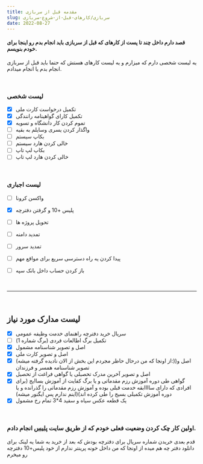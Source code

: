```yaml
---
title: مقدمه قبل از سربازی
slug: سربازی/کارهای-قبل-از-شروع-سربازی
date: 2022-08-27
---
```


#### قصد دارم داخل چند تا پست از کارهای که قبل از سربازی باید انجام بدم رو اینجا برای خودم بنویسم.

یه لیست شخصی دارم که میزارم و یه لیست کارهای هستش که حتما باید قبل از سربازی انجام بدم یا انجام میدادم.

</br>


### لیست شخصی
- [x] تکمیل درخواست کارت ملی
- [x] تکمیل کارای گواهینامه رانندگی
- [x] تموم کردن کار دانشگاه و تسویه
- [ ] واگذار کردن یسری وسایلم به بقیه
- [ ] بکاپ سیستم
- [ ] خالی کردن هارد سیستم
- [ ] بکاپ لپ تاپ
- [ ] خالی کردن هارد لپ تاپ

</br>

### لیست اجباری
- [ ] واکسن کرونا
- [x] پلیس +10 و گرفتن دفترچه
- [ ] تحویل پروژه ها
- [ ] تمدید دامنه
- [ ] تمدید سرور
- [ ] پیدا کردن یه راه دسترسی سریع برای مواقع مهم
- [ ] باز کردن حساب داخل بانک سپه


</br>
<hr>
</br>

## لیست مدارک مورد نیاز
- [x] سریال خرید دفترچه راهنمای خدمت وظیفه عمومی
- [ ] تکمیل برگ اطالعات فردی (برگ شماره 1)
- [x] اصل و تصویر شناسنامه مشمول
- [x] اصل و تصویر کارت ملی
- [x] (از اونجا که من درحال حاظر مجردم این بخش از الان نادیده گرفته میشه:))اصل و تصویر شناسنامه همسر و فرزندان
- [x] اصل و تصویر آخرین مدرک تحصیلی یا گواهی فراغت از تحصیل
- [x] گواهی طی دوره آموزش رزم مقدماتی و یا برگ کفایت از آموزش بساایج (برای افرادی که دارای ساااابقه خدمت قبلی بوده و آموزش رزم مقدماتی را گذرانده و یا
دوره آموزش تکمیلی بسیج را طی کرده اند)(اینم ندارم پس ایگنور میشه)
- [x] یک قطعه عکس سیاه و سفید 4*3 تمام رخ مشمول
<br>

### اولین کار چک کردن وضعیت فعلی خودم که از طریق سایت [پلیس](https://epolice.ir/) انجام دادم.

قدم بعدی خریدن شماره سریال برای دفترچه بودش
که بعد از خرید به شما یه لینک برای دانلود دفتر چه هم میده از اونجا که من داخل خونه پرینتر ندارم از خود پلیس+10 دفترچه رو میخرم




